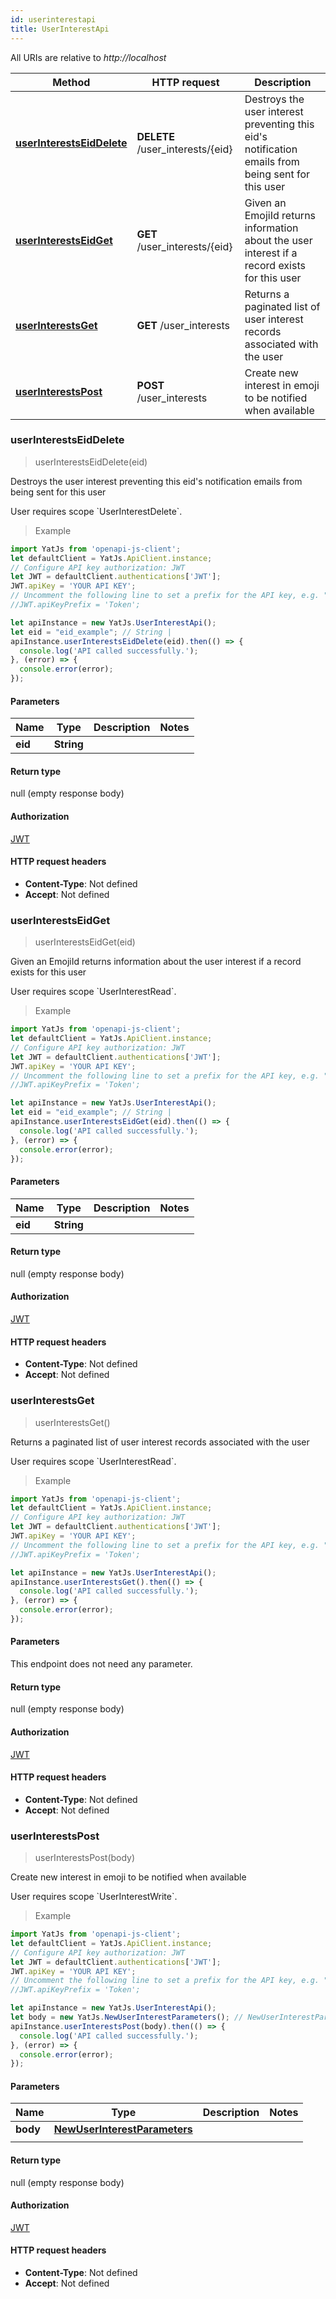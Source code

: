 ```yaml
---
id: userinterestapi
title: UserInterestApi
---
```


All URIs are relative to *http://localhost*

Method | HTTP request | Description
------------- | ------------- | -------------
[**userInterestsEidDelete**](UserInterestApi.md#userInterestsEidDelete) | **DELETE** /user_interests/{eid} |  Destroys the user interest preventing this eid&#39;s notification emails from being sent for this user
[**userInterestsEidGet**](UserInterestApi.md#userInterestsEidGet) | **GET** /user_interests/{eid} |  Given an EmojiId returns information about the user interest if a record exists for this user
[**userInterestsGet**](UserInterestApi.md#userInterestsGet) | **GET** /user_interests |  Returns a paginated list of user interest records associated with the user
[**userInterestsPost**](UserInterestApi.md#userInterestsPost) | **POST** /user_interests |  Create new interest in emoji to be notified when available



### userInterestsEidDelete

> userInterestsEidDelete(eid)

 Destroys the user interest preventing this eid&#39;s notification emails from being sent for this user

User requires scope &#x60;UserInterestDelete&#x60;.

> Example

```javascript
import YatJs from 'openapi-js-client';
let defaultClient = YatJs.ApiClient.instance;
// Configure API key authorization: JWT
let JWT = defaultClient.authentications['JWT'];
JWT.apiKey = 'YOUR API KEY';
// Uncomment the following line to set a prefix for the API key, e.g. "Token" (defaults to null)
//JWT.apiKeyPrefix = 'Token';

let apiInstance = new YatJs.UserInterestApi();
let eid = "eid_example"; // String | 
apiInstance.userInterestsEidDelete(eid).then(() => {
  console.log('API called successfully.');
}, (error) => {
  console.error(error);
});

```

#### Parameters


Name | Type | Description  | Notes
------------- | ------------- | ------------- | -------------
**eid** | **String**|  | 

#### Return type

null (empty response body)

#### Authorization

[JWT](../sdk_nodejs_index#JWT)

#### HTTP request headers

- **Content-Type**: Not defined
- **Accept**: Not defined


### userInterestsEidGet

> userInterestsEidGet(eid)

 Given an EmojiId returns information about the user interest if a record exists for this user

User requires scope &#x60;UserInterestRead&#x60;.

> Example

```javascript
import YatJs from 'openapi-js-client';
let defaultClient = YatJs.ApiClient.instance;
// Configure API key authorization: JWT
let JWT = defaultClient.authentications['JWT'];
JWT.apiKey = 'YOUR API KEY';
// Uncomment the following line to set a prefix for the API key, e.g. "Token" (defaults to null)
//JWT.apiKeyPrefix = 'Token';

let apiInstance = new YatJs.UserInterestApi();
let eid = "eid_example"; // String | 
apiInstance.userInterestsEidGet(eid).then(() => {
  console.log('API called successfully.');
}, (error) => {
  console.error(error);
});

```

#### Parameters


Name | Type | Description  | Notes
------------- | ------------- | ------------- | -------------
**eid** | **String**|  | 

#### Return type

null (empty response body)

#### Authorization

[JWT](../sdk_nodejs_index#JWT)

#### HTTP request headers

- **Content-Type**: Not defined
- **Accept**: Not defined


### userInterestsGet

> userInterestsGet()

 Returns a paginated list of user interest records associated with the user

User requires scope &#x60;UserInterestRead&#x60;.

> Example

```javascript
import YatJs from 'openapi-js-client';
let defaultClient = YatJs.ApiClient.instance;
// Configure API key authorization: JWT
let JWT = defaultClient.authentications['JWT'];
JWT.apiKey = 'YOUR API KEY';
// Uncomment the following line to set a prefix for the API key, e.g. "Token" (defaults to null)
//JWT.apiKeyPrefix = 'Token';

let apiInstance = new YatJs.UserInterestApi();
apiInstance.userInterestsGet().then(() => {
  console.log('API called successfully.');
}, (error) => {
  console.error(error);
});

```

#### Parameters

This endpoint does not need any parameter.

#### Return type

null (empty response body)

#### Authorization

[JWT](../sdk_nodejs_index#JWT)

#### HTTP request headers

- **Content-Type**: Not defined
- **Accept**: Not defined


### userInterestsPost

> userInterestsPost(body)

 Create new interest in emoji to be notified when available

User requires scope &#x60;UserInterestWrite&#x60;.

> Example

```javascript
import YatJs from 'openapi-js-client';
let defaultClient = YatJs.ApiClient.instance;
// Configure API key authorization: JWT
let JWT = defaultClient.authentications['JWT'];
JWT.apiKey = 'YOUR API KEY';
// Uncomment the following line to set a prefix for the API key, e.g. "Token" (defaults to null)
//JWT.apiKeyPrefix = 'Token';

let apiInstance = new YatJs.UserInterestApi();
let body = new YatJs.NewUserInterestParameters(); // NewUserInterestParameters | 
apiInstance.userInterestsPost(body).then(() => {
  console.log('API called successfully.');
}, (error) => {
  console.error(error);
});

```

#### Parameters


Name | Type | Description  | Notes
------------- | ------------- | ------------- | -------------
**body** | [**NewUserInterestParameters**](../sdk_nodejs_index#NewUserInterestParameters)
|  | 

#### Return type

null (empty response body)

#### Authorization

[JWT](../sdk_nodejs_index#JWT)

#### HTTP request headers

- **Content-Type**: Not defined
- **Accept**: Not defined

